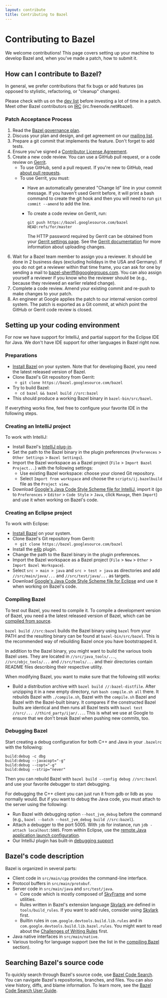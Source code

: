 ```yaml
---
layout: contribute
title: Contributing to Bazel
---
```


# Contributing to Bazel

<p class="lead">We welcome contributions! This page covers setting up your
machine to develop Bazel and, when you've made a patch, how to submit it.</p>

## How can I contribute to Bazel?

In general, we prefer contributions that fix bugs or add features (as opposed to
stylistic, refactoring, or "cleanup" changes).

Please check with us on the
[dev list](https://groups.google.com/forum/#!forum/bazel-dev) before investing
a lot of time in a patch. Meet other Bazel contributors on [IRC](http://webchat.freenode.net)
(irc.freenode.net#bazel).

### Patch Acceptance Process


1. Read the [Bazel governance plan](governance.html).
2. Discuss your plan and design, and get agreement on our [mailing list](https://groups.google.com/forum/#!forum/bazel-dev).
3.  Prepare a git commit that implements the feature. Don't forget to add tests.
4.  Ensure you've signed a [Contributor License Agreement](https://cla.developers.google.com).
5.  Create a new code review. You can use a GitHub pull request, or a code
    review on [Gerrit](https://bazel-review.googlesource.com).
    *  To use GitHub, send a pull request. If you're new to GitHub, read [about
       pull requests](https://help.github.com/articles/about-pull-requests/).
    *  To use Gerrit, you must:
       *  Have an automatically generated "Change Id" line in your commit
          message. If you haven't used Gerrit before, it will print a bash
          command to create the git hook and then you will need to run
          `git commit --amend` to add the line.
       *  To create a code review on Gerrit, run:

          ```
          git push https://bazel.googlesource.com/bazel HEAD:refs/for/master
          ```

          The HTTP password required by Gerrit can be obtained from your
          [Gerrit settings page](https://bazel-review.googlesource.com/#/settings/http-password).
          See the [Gerrit documentation](https://gerrit-review.googlesource.com/Documentation/user-upload.html)
          for more information about uploading changes.
6.  Wait for a Bazel team member to assign you a reviewer.
    It should be done in 2 business days (excluding holidays in the USA and
    Germany). If you do not get a reviewer within that time frame, you can ask
    for one by sending a mail to [bazel-sheriff@googlegroups.com](mailto:bazel-sheriff@googlegroups.com).
    You can also assign yourself a reviewer if you know who the reviewer should
    be (e.g., because they reviewed an earlier related change).
7.  Complete a code review. Amend your existing commit and re-push to make
    changes to your patch.
8.  An engineer at Google applies the patch to our internal version control
    system. The patch is exported as a Git commit, at which point the GitHub
    or Gerrit code review is closed.

## Setting up your coding environment

For now we have support for IntelliJ, and partial support for the Eclipse IDE
for Java. We don't have IDE support for other languages in Bazel right now.

### Preparations

*  [Install Bazel](https://bazel.build/versions/master/docs/install.html) on your
   system. Note that for developing Bazel, you need the latest released version
   of Bazel.
*  Clone Bazel's Git repository from Gerrit:
   *  `git clone https://bazel.googlesource.com/bazel`
*  Try to build Bazel:
   *  `cd bazel && bazel build //src:bazel`
*  This should produce a working Bazel binary in `bazel-bin/src/bazel`.

If everything works fine, feel free to configure your favorite IDE in the
following steps.

### Creating an IntelliJ project

To work with IntelliJ:

*  Install Bazel's [IntelliJ plug-in](https://ij.bazel.build).
*  Set the path to the Bazel binary in the plugin preferences
   (`Preferences` > `Other Settings` > `Bazel Settings`).
*  Import the Bazel workspace as a Bazel project
   (`File` > `Import Bazel Project...`) with the following settings:
   *  Use existing Bazel workspace: choose your cloned Git repository.
   *  Select `Import from workspace` and choose the `scripts/ij.bazelbuild`
   file as the `Project view`.
*  Download [Google's Java Code Style Scheme file for IntelliJ](https://github.com/google/styleguide/blob/gh-pages/intellij-java-google-style.xml),
   import it (go to `Preferences` > `Editor` > `Code Style` > `Java`, click `Manage`, then `Import`)
   and use it when working on Bazel's code.

### Creating an Eclipse project

To work with Eclipse:

*  [Install Bazel](https://bazel.build/versions/master/docs/install.html) on your system.
*  Clone Bazel's Git repository from Gerrit:
   *  `git clone https://bazel.googlesource.com/bazel`
*  Install the [e4b](https://github.com/bazelbuild/e4b) plugin.
*  Change the path to the Bazel binary in the plugin preferences.
*  Import the Bazel workspace as a Bazel project (`File` > `New` > `Other` >
   `Import Bazel Workspace`).
*  Select `src > main > java` and `src > test > java` as directories and add
   `//src/main/java/...` and `//src/test/java/...` as targets.
*  Download [Google's Java Code Style Scheme file for Eclipse](https://github.com/google/styleguide/blob/gh-pages/eclipse-java-google-style.xml) and use it when working on Bazel's code.

<a name="compile-bazel"></a>
### Compiling Bazel

To test out Bazel, you need to compile it. To compile a development version of
Bazel, you need a the latest released version of Bazel, which can be
[compiled from source](/versions/master/docs/install.html#compiling-from-source).

`bazel build //src:bazel` builds the Bazel binary using `bazel` from your PATH
and the resulting binary can be found at `bazel-bin/src/bazel`. This is the
recommended way of rebuilding Bazel once you have bootstrapped it.

In addition to the Bazel binary, you might want to build the various tools Bazel
uses. They are located in `//src/java_tools/...`, `//src/objc_tools/...` and
`//src/tools/...` and their directories contain README files describing their
respective utility.

When modifying Bazel, you want to make sure that the following still works:

*  Build a distribution archive with `bazel build //:bazel-distfile`. After
   unzipping it in a new empty directory, run `bash compile.sh all` there.
   It rebuilds Bazel with `./compile.sh`, Bazel with the
   `compile.sh` Bazel and Bazel with the Bazel-built binary. It compares if the
   constructed Bazel builts are identical and then runs all Bazel tests with
   `bazel test //src/... //third_party/ijar/...`. This is what we use at Google
   to ensure that we don't break Bazel when pushing new commits, too.

### Debugging Bazel

Start creating a debug configuration for both C++ and Java in your `.bazelrc`
with the following:

```
build:debug -c dbg
build:debug --javacopt="-g"
build:debug --copt="-g"
build:debug --strip="never"
```

Then you can rebuild Bazel with `bazel build --config debug //src:bazel` and use
your favorite debugger to start debugging.

For debugging the C++ client you can just run it from gdb or lldb as you normally would.
But if you want to debug the Java code, you must attach to the server using the following:

*  Run Bazel with debugging option `--host_jvm_debug` before the
   command (e.g., `bazel --batch --host_jvm_debug build //src:bazel`).
*  Attach a debugger to the port 5005. With `jdb` for instance,
   run `jdb -attach localhost:5005`. From within Eclipse, use the
   [remote Java application launch
   configuration](http://help.eclipse.org/luna/index.jsp?topic=%2Forg.eclipse.jdt.doc.user%2Ftasks%2Ftask-remotejava_launch_config.htm).
*  Our IntelliJ plugin has built-in
  [debugging support](https://ij.bazel.build/docs/run-configurations.html)

## Bazel's code description

Bazel is organized in several parts:

*  Client code in `src/main/cpp` provides the command-line interface.
*  Protocol buffers in `src/main/protobuf`.
*  Server code in `src/main/java` and `src/test/java`.
   *  Core code which is mostly composed of [SkyFrame](designs/skyframe.html) and some
     utilities.
   *  Rules written in Bazel's extension language
     [Skylark](docs/skylark/index.html) are defined in `tools/build_rules`. If
     you want to add rules, consider using [Skylark](docs/skylark/index.html)
     first.
   *  Builtin rules in `com.google.devtools.build.lib.rules` and in
     `com.google.devtools.build.lib.bazel.rules`. You might want to read about
     the [Challenges of Writing Rules](docs/rule-challenges.html) first.
*  Java native interfaces in `src/main/native`.
*  Various tooling for language support (see the list in the
   [compiling Bazel](#compile-bazel) section).
   
## Searching Bazel's source code

To quickly search through Bazel's source code, use [Bazel Code Search](https://source.bazel.build/). You can navigate Bazel's repositories, branches, and files. You can also view history, diffs, and blame information. To learn more, see the
[Bazel Code Search User Guide](https://www.bazel.build/browse-and-search-user-guide.html).
